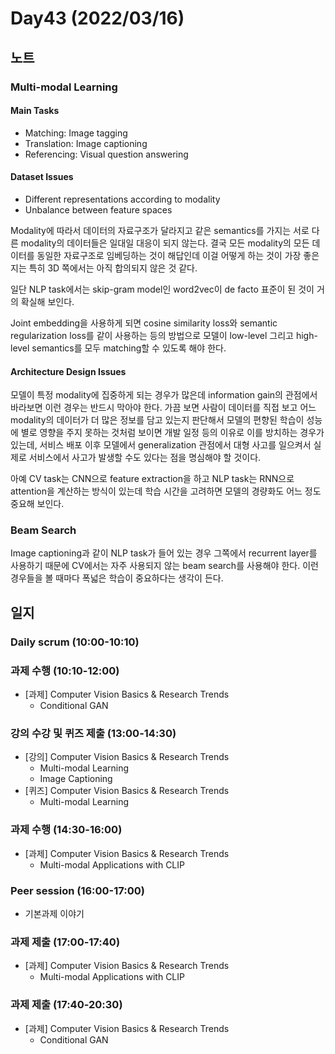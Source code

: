# Day43 (2022/03/16)

## 노트

### Multi-modal Learning

#### Main Tasks

  * Matching: Image tagging
  * Translation: Image captioning
  * Referencing: Visual question answering

#### Dataset Issues

  * Different representations according to modality
  * Unbalance between feature spaces

Modality에 따라서 데이터의 자료구조가 달라지고 같은 semantics를 가지는 서로 다른 modality의 데이터들은 일대일 대응이 되지 않는다. 결국 모든 modality의 모든 데이터를 동일한 자료구조로 임베딩하는 것이 해답인데 이걸 어떻게 하는 것이 가장 좋은지는 특히 3D 쪽에서는 아직 합의되지 않은 것 같다.

일단 NLP task에서는 skip-gram model인 word2vec이 de facto 표준이 된 것이 거의 확실해 보인다.

Joint embedding을 사용하게 되면 cosine similarity loss와 semantic regularization loss를 같이 사용하는 등의 방법으로 모델이 low-level 그리고 high-level semantics를 모두 matching할 수 있도록 해야 한다.

#### Architecture Design Issues

모델이 특정 modality에 집중하게 되는 경우가 많은데 information gain의 관점에서 바라보면 이런 경우는 반드시 막아야 한다. 가끔 보면 사람이 데이터를 직접 보고 어느 modality의 데이터가 더 많은 정보를 담고 있는지 판단해서 모델의 편향된 학습이 성능에 별로 영향을 주지 못하는 것처럼 보이면 개발 일정 등의 이유로 이를 방치하는 경우가 있는데, 서비스 배포 이후 모델에서 generalization 관점에서 대형 사고를 일으켜서 실제로 서비스에서 사고가 발생할 수도 있다는 점을 명심해야 할 것이다.

아예 CV task는 CNN으로 feature extraction을 하고 NLP task는 RNN으로 attention을 계산하는 방식이 있는데 학습 시간을 고려하면 모델의 경량화도 어느 정도 중요해 보인다.

### Beam Search

Image captioning과 같이 NLP task가 들어 있는 경우 그쪽에서 recurrent layer를 사용하기 때문에 CV에서는 자주 사용되지 않는 beam search를 사용해야 한다. 이런 경우들을 볼 때마다 폭넓은 학습이 중요하다는 생각이 든다.

## 일지

### Daily scrum (10:00-10:10)

### 과제 수행 (10:10-12:00)

  * [과제] Computer Vision Basics & Research Trends
    * Conditional GAN

### 강의 수강 및 퀴즈 제출 (13:00-14:30)

  * [강의] Computer Vision Basics & Research Trends
    * Multi-modal Learning
    * Image Captioning
  * [퀴즈] Computer Vision Basics & Research Trends
    * Multi-modal Learning

### 과제 수행 (14:30-16:00)

  * [과제] Computer Vision Basics & Research Trends
    * Multi-modal Applications with CLIP

### Peer session (16:00-17:00)

  * 기본과제 이야기

### 과제 제출 (17:00-17:40)

  * [과제] Computer Vision Basics & Research Trends
    * Multi-modal Applications with CLIP

### 과제 제출 (17:40-20:30)

  * [과제] Computer Vision Basics & Research Trends
    * Conditional GAN
